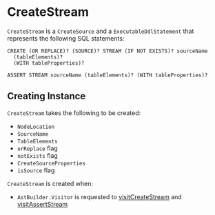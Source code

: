 # CreateStream

`CreateStream` is a `CreateSource` and a `ExecutableDdlStatement` that represents the following SQL statements:

```text
CREATE (OR REPLACE)? (SOURCE)? STREAM (IF NOT EXISTS)? sourceName
  (tableElements)?
  (WITH tableProperties)?
```

```text
ASSERT STREAM sourceName (tableElements)? (WITH tableProperties)?
```

## Creating Instance

`CreateStream` takes the following to be created:

* <span id="location"> `NodeLocation`
* <span id="name"> `SourceName`
* <span id="elements"> `TableElements`
* <span id="orReplace"> `orReplace` flag
* <span id="notExists"> `notExists` flag
* <span id="properties"> `CreateSourceProperties`
* <span id="isSource"> `isSource` flag

`CreateStream` is created when:

* `AstBuilder.Visitor` is requested to [visitCreateStream](AstBuilder.md#visitCreateStream) and [visitAssertStream](AstBuilder.md#visitAssertStream)
